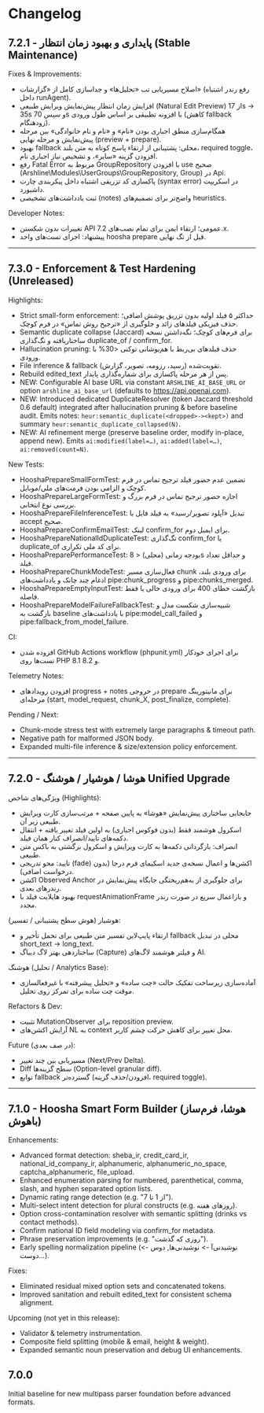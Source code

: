 # Changelog

## 7.2.1 - پایداری و بهبود زمان انتظار (Stable Maintenance)

Fixes & Improvements:
- اصلاح مسیریابی تب «تحلیل‌ها» و جداسازی کامل از «گزارشات» (رفع رندر اشتباه داخل runAgent).
- افزایش زمان انتظار پیش‌نمایش ویرایش طبیعی (Natural Edit Preview) از 17s → 35s و سپس 70s با افزونه تطبیقی بر اساس طول ورودی (کاهش fallback زودهنگام).
- همگام‌سازی منطق اجباری بودن «نام» و «نام و نام خانوادگی» بین مرحله پیش‌نمایش و مرحله نهایی (preview + prepare).
- بهبود fallback محلی: پشتیبانی از ارتقاء پاسخ کوتاه به متن بلند، required toggle، افزودن گزینه «سایر»، و تشخیص نیاز اجباری نام.
- رفع Fatal Error مربوط به GroupRepository با افزودن use صحیح (Arshline\Modules\UserGroups\GroupRepository, Group) در Api.
- پاکسازی کد تزریقی اشتباه داخل پیکربندی چارت (syntax error) در اسکریپت داشبورد.
- ثبت یادداشت‌های تشخیصی (notes) واضح‌تر برای تصمیم‌های heuristics.

Developer Notes:
- تغییرات بدون شکستن API عمومی؛ ارتقاء ایمن برای تمام نصب‌های 7.2.x.
- پیشنهاد: اجرای تست‌های واحد hoosha prepare قبل از تگ نهایی.

---

## 7.3.0 - Enforcement & Test Hardening (Unreleased)

Highlights:
- Strict small-form enforcement: حداکثر ۵ فیلد اولیه بدون تزریق پوشش اضافی؛ حذف فیزیکی فیلدهای زائد و جلوگیری از «ترجیح روش تماس» در فرم کوچک.
- Semantic duplicate collapse (Jaccard) برای فرم‌های کوچک؛ نگه‌داشتن نسخه ساختاریافته و تگ‌گذاری duplicate_of / confirm_for.
- Hallucination pruning: حذف فیلدهای بی‌ربط با هم‌پوشانی توکنی <30% با ورودی.
- File inference & fallback تقویت‌شده (رسید، رزومه، تصویر، گزارش).
- Rebuild edited_text پس از هر مرحله پاکسازی برای شماره‌گذاری پایدار.
- NEW: Configurable AI base URL via constant `ARSHLINE_AI_BASE_URL` or option `arshline_ai_base_url` (defaults to https://api.openai.com).
- NEW: Introduced dedicated DuplicateResolver (token Jaccard threshold 0.6 default) integrated after hallucination pruning & before baseline audit. Emits notes: `heur:semantic_duplicate(<dropped>-><kept>)` and summary `heur:semantic_duplicate_collapsed(N)`.
- NEW: AI refinement merge (preserve baseline order, modify in-place, append new). Emits `ai:modified(label=…)`, `ai:added(label=…)`, `ai:removed(count=N)`.

New Tests:
- HooshaPrepareSmallFormTest: تضمین عدم حضور فیلد ترجیح تماس در فرم کوچک و الزامی بودن فرمت‌های ملی/موبایل.
- HooshaPrepareLargeFormTest: اجازه حضور ترجیح تماس در فرم بزرگ و بررسی نوع انتخابی.
- HooshaPrepareFileInferenceTest: تبدیل «آپلود تصویر/رسید» به فیلد فایل با accept صحیح.
- HooshaPrepareConfirmEmailTest: لینک confirm_for برای ایمیل دوم.
- HooshaPrepareNationalIdDuplicateTest: تگ‌گذاری confirm_for یا duplicate_of برای کد ملی تکراری.
- HooshaPreparePerformanceTest: بودجه زمانی (محلی) < 8s و حداقل تعداد فیلد.
- HooshaPrepareChunkModeTest: فعال‌سازی مسیر chunk برای ورودی بلند، ادغام چند چانک و یادداشت‌های pipe:chunk_progress و pipe:chunks_merged.
- HooshaPrepareEmptyInputTest: بازگشت خطای 400 برای ورودی خالی یا فقط فاصله.
- HooshaPrepareModelFailureFallbackTest: شبیه‌سازی شکست مدل و بازگشت به baseline با یادداشت‌های pipe:model_call_failed و pipe:fallback_from_model_failure.

CI:
- افزوده شدن GitHub Actions workflow (phpunit.yml) برای اجرای خودکار تست‌ها روی PHP 8.1 و 8.2.

Telemetry Notes:
- افزودن رویدادهای progress + notes در خروجی prepare برای مانیتورینگ مرحله‌ای (start, model_request, chunk_X, post_finalize, complete).

Pending / Next:
- Chunk-mode stress test with extremely large paragraphs & timeout path.
- Negative path for malformed JSON body.
- Expanded multi-file inference & size/extension policy enforcement.

---

## 7.2.0 - هوشا / هوشیار / هوشنگ Unified Upgrade

ویژگی‌های شاخص (Highlights):
- جابجایی ساختاری پیش‌نمایش «هوشا» به پایین صفحه + مرتب‌سازی کارت ویرایش طبیعی زیر آن.
- اسکرول هوشمند فقط (بدون فوکوس اجباری) به اولین فیلد تغییر یافته + انتقال دکمه‌های تایید/انصراف کنار همان فیلد.
- انصراف: بازگردانی دکمه‌ها به کارت ویرایش و اسکرول برگشتی به باکس متن طبیعی.
- تایید: محو تدریجی (fade) اکشن‌ها و اعمال نسخه‌ی جدید اسکیمای فرم درجا (بدون درخواست اضافی).
- اکشن Observed Anchor برای جلوگیری از به‌هم‌ریختگی جایگاه پیش‌نمایش در رندرهای بعدی.
- بهبود هایلایت فیلد با requestAnimationFrame و بازاعمال سریع در صورت رندر مجدد.

هوشیار (هوش سطح پشتیبانی / تفسیر):
- ارتقاء پایپ‌لاین تفسیر متن طبیعی برای تحمل تأخیر و fallback محلی در تبدیل short_text → long_text.
- ساختاردهی بهتر لاگ دیباگ (Capture) و فیلتر هوشمند لاگ‌های AI.

هوشنگ (تحلیل / Analytics Base):
- آماده‌سازی زیرساخت تفکیک حالت «چت ساده» و «تحلیل پیشرفته» با غیرفعالسازی موقت چت ساده برای تمرکز روی تحلیل.

Refactors & Dev:
- تثبیت MutationObserver برای reposition preview.
- آرایش اکشن‌های NL به context محل تغییر برای کاهش حرکت چشم کاربر.

Future (در صف بعدی):
- مسیریابی بین چند تغییر (Next/Prev Delta).
- Diff سطح گزینه‌ها (Option-level granular diff).
- توابع fallback گسترده‌تر (افزودن/حذف گزینه، required toggle).

---

## 7.1.0 - Hoosha Smart Form Builder (هوشا، فرم‌ساز باهوش)

Enhancements:
- Advanced format detection: sheba_ir, credit_card_ir, national_id_company_ir, alphanumeric, alphanumeric_no_space, captcha_alphanumeric, file_upload.
- Enhanced enumeration parsing for numbered, parenthetical, comma, slash, and hyphen separated option lists.
- Dynamic rating range detection (e.g. "از 1 تا 7").
- Multi-select intent detection for plural constructs (e.g. روزهای هفته).
- Option cross-contamination resolver with semantic splitting (drinks vs contact methods).
- Confirm national ID field modeling via confirm_for metadata.
- Phrase preservation improvements (e.g. "روزی که گذشت").
- Early spelling normalization pipeline (نوشیدنی‌آ -> نوشیدنی‌ها, دوس -> دوست...).

Fixes:
- Eliminated residual mixed option sets and concatenated tokens.
- Improved sanitation and rebuilt edited_text for consistent schema alignment.

Upcoming (not yet in this release):
- Validator & telemetry instrumentation.
- Composite field splitting (mobile & email, height & weight).
- Expanded semantic noun preservation and debug UI enhancements.

## 7.0.0
Initial baseline for new multipass parser foundation before advanced formats.
